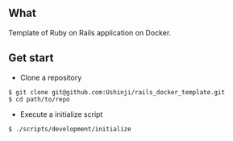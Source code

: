 ## What
Template of Ruby on Rails application on Docker.

## Get start

* Clone a repository

```
$ git clone git@github.com:Ushinji/rails_docker_template.git
$ cd path/to/repo
```

* Execute a initialize script

```
$ ./scripts/development/initialize
```
